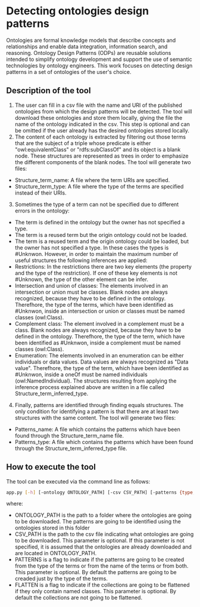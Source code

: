 # Detecting ontologies design patterns

Ontologies are formal knowledge models that describe concepts and relationships and enable data integration, information search, and reasoning. Ontology Design Patterns (ODPs) are reusable solutions intended to simplify ontology development and support the use of semantic technologies by ontology engineers. This work focuses on detecting design patterns in a set of ontologies of the user's choice.

## Description of the tool

1. The user can fill in a csv file with the name and URI of the published ontologies from which the design patterns will be detected. The tool will download these ontologies and store them locally, giving the file the name of the ontology indicated in the csv. This step is optional and can be omitted if the user already has the desired ontologies stored locally.
2. The content of each ontology is extracted by filtering out those terms that are the subject of a triple whose predicate is either "owl:equivalentClass" or "rdfs:subClassOf" and its object is a blank node. These structures are represented as trees in order to emphasize the different components of the blank nodes. The tool will generate two files:
  * Structure_term_name: A file where the term URIs are specified.
  * Structure_term_type: A file where the type of the terms are specified instead of their URIs.
3. Sometimes the type of a term can not be specified due to different errors in the ontology:
  * The term is defined in the ontology but the owner has not specified a type.
  * The term is a reused term but the origin ontology could not be loaded.
  * The term is a reused term and the origin ontology could be loaded, but the owner has not specified a type.
  In these cases the types is #Unknwon. However, in order to maintain the maximum number of useful structures the following inferences are applied:
  * Restrictions: In the restrictions there are two key elements (the property and the type of the restriction). If one of these key elements is not #Unknown, the type of the other element can be infer.
  * Intersection and union of classes: The elements involved in an intersection or union must be classes. Blank nodes are always recognized, because they have to be defined in the ontology. Therefhore, the type of the terms, which have been identified as #Unknwon, inside an intersection or union or classes must be named classes (owl:Class).
  * Complement class: The element involved in a complement must be a class. Blank nodes are always recognized, because they have to be defined in the ontology. Therefhore, the type of the term, which have been identified as #Unknwon, inside a complement must be named classes (owl:Class).
  * Enumeration: The elements involved in an enumeration can be either individuals or data values. Data values are always recognized as "Data value". Therefhore, the type of the term, which have been identified as #Unknwon, inside a oneOf must be named individuals (owl:NamedIndividual).
  The structures resulting from applying the inference process explained above are written in a file called Structure_term_inferred_type.
4. Finally, patterns are identified through finding equals structures. The only condition for identifying a pattern is that there are at least two structures with the same content. The tool will generate two files:
  * Patterns_name: A file which contains the patterns which have been found through the Structure_term_name file.
  * Patterns_type: A file which contains the patterns which have been found through the Structure_term_inferred_type file.

## How to execute the tool

The tool can be executed via the command line as follows:

```bash
app.py [-h] [-ontology ONTOLOGY_PATH] [-csv CSV_PATH] [-patterns {type,name,both}] [-flatten {yes,no}]
```

where:

* ONTOLOGY_PATH is the path to a folder where the ontologies are going to be downloaded. The patterns are going to be identified using the ontologies stored in this folder
* CSV_PATH is the path to the csv file indicating what ontologies are going to be downloaded. This parameter is optional. If this parameter is not specified, it is assumed that the ontologies are already downloaded and are located in ONTOLOGY_PATH.
* PATTERNS is a flag to indicate if the patterns are going to be created from the type of the terms or from the name of the terms or from both. This parameter is optional. By default the patterns are going to be creaded just by the type of the terms.
* FLATTEN is a flag to indicate if the collections are going to be flattened if they only contain named classes. This parameter is optional. By default the collections are not going to be flattened.
